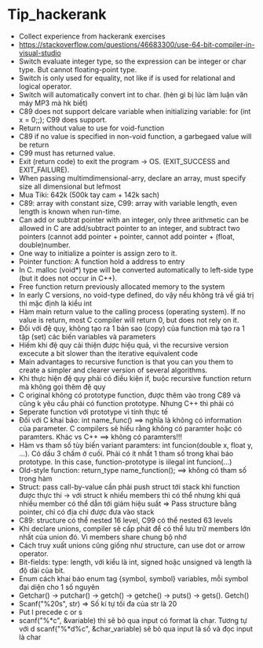 # Tip_hackerank
+ Collect experience from hackerank exercises
+ https://stackoverflow.com/questions/46683300/use-64-bit-compiler-in-visual-studio
+ Switch evaluate integer type, so the expression can be integer or char type. But cannot floating-point type.
+ Switch is only used for equality, not like if is used for relational and logical operator.
+ Switch will automatically convert int to char. (hèn gì bị lúc làm luận văn máy MP3 mà hk biết)
+ C89 does not support delcare variable when initializing variable: for (int x = 0;;); C99 does support.
+ Return without value to use for void-function
+ C89 if no value is specified in non-void function, a garbegaed value will be return
+ C99 must has returned value.
+ Exit (return code) to exit the program -> OS. (EXIT_SUCCESS and EXIT_FAILURE).
+ When passing multimdimensional-arry,  declare an array, must specify size all dimensional but lefmost
+ Mua Tiki: 642k (500k tay cam + 142k sach)
+ C89: array with constant size, C99: array with variable length, even length is known when run-time.
+ Can add or subtrat pointer with an integer, only three arithmetic can be allowed in C are add/subtract pointer to an integer, and subtract two pointers (cannot add pointer + pointer, cannot add pointer + (float, double)number.
+ One way to initialize a pointer is assign zero to it.
+ Pointer function: A function hold a address to entry 
+ In C. malloc (void*) type will be converted automatically to left-side type (but it does not occur in C++).
+ Free function return previously allocated memory to the system 
+ In early C versions, no void-type defined, do vậy nếu không trả về giá trị thì mặc định là kiểu int
+ Hàm main return value to the calling process (operating system). If no value is return, most C compiler will return 0, but does not rely on it.
+ Đối với đệ quy, không tạo ra 1 bản sao (copy) của function mà tạo ra 1 tập (set) các biến variables và parameters
+ Hiếm khi đệ quy cải thiện được hiệu quả, vì the recursive version excecute a bit slower than the iterative equivalent code
+ Main advantages to recursive function is that you can you them to create a simpler and clearer version of several algorithms.
+ Khi thực hiện đệ quy phải có điều kiện if, buộc recursive function return mà không gọi thêm đệ quy
+ C original không có prototype function, được thêm vào trong C89 và cũng k yêu cầu phải có function prototype. Nhưng C++ thì phải có 
+ Seperate function với prototype vì tính thực tế
+ Đối với C khai báo: int name_func() ==> nghĩa là không có information của parameter. C compilers sẽ hiểu rằng không có paramter hoặc có paramters. Khác vs C++ ==> không có paramters!!!
+ Hàm vs tham số tùy biến variant paramters: int funcion(double x, float y, ...). Có dấu 3 chấm ở cuối. Phải có ít nhất 1 tham số trong khai báo prototype. In this case, function-prototype is iilegal int funcion(...)
+ Old-style function: return_type name_function(); ==> không có tham số trong hàm
+ Struct: pass call-by-value cần phải push struct tới stack khi function được thực thi -> với struct k nhiều members thì có thể nhưng khi quá nhiều member có thể dẫn tới giảm hiệu suất => Pass structure bằng pointer, chỉ có địa chỉ được đưa vào stack
+ C89: structure có thể nested 16 level, C99 có thể nested 63 levels
+ Khi declare unions, compiler sẽ cấp phát để có thể lưu trữ members lớn nhất của union đó. Vì members share chung bộ nhớ
+ Cách truy xuất unions cũng giống như structure, can use dot or arrow operator.
+ Bit-fields: type: length, với kiểu là int, signed hoặc unsigned và length là độ dài của bit.
+ Enum cách khai báo enum tag {symbol, symbol} variables, mỗi symbol đại diện cho 1 số nguyên
+ Getchar() -> putchar() -> getch() -> getche() -> puts() -> gets().
Getch() 
+ Scanf("%20s", str) => Số kí tự tối đa của str là 20
+ Put l precede c or s 
+ scanf("%*c", &variable) thì sẽ bỏ qua input có format là char. Tương tự với d scanf("%*d%c", &char_variable) sẽ bỏ qua input là số và đọc input là char
